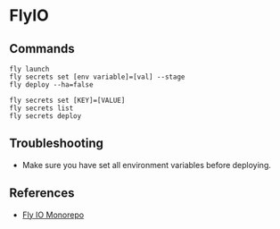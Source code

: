 # FlyIO

## Commands

```
fly launch
fly secrets set [env variable]=[val] --stage
fly deploy --ha=false
```

```
fly secrets set [KEY]=[VALUE]
fly secrets list
fly secrets deploy
```

## Troubleshooting

- Make sure you have set all environment variables before deploying.

## References

- [Fly IO Monorepo](https://fly.io/docs/reference/monorepo/)
